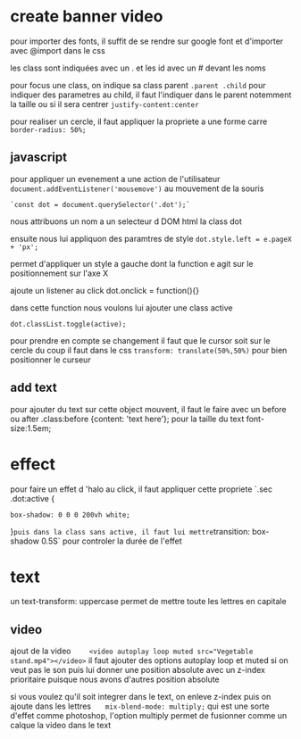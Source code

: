 # create banner video
pour importer des fonts, il suffit de se rendre sur google font et d'importer avec @import dans le css

les class sont indiquées avec un . et les id avec un # devant les noms

pour focus une class, on indique sa class parent `.parent .child` pour indiquer des parametres au child, il faut l'indiquer dans le parent notemment la taille ou si il sera centrer `justify-content:center`

pour realiser un cercle, il faut appliquer la propriete a une forme carre `border-radius: 50%;`

## javascript
pour appliquer un evenement a une action de l'utilisateur
`document.addEventListener('mousemove')` au mouvement de la souris

    `const dot = document.querySelector('.dot');`

nous attribuons un nom a un selecteur d DOM html la class dot

ensuite nous lui appliquon des paramtres de style
    `dot.style.left = e.pageX + 'px';`

permet d'appliquer un style a gauche dont la function e agit sur le positionnement sur l'axe X


ajoute un listener au click
dot.onclick = function(){}

dans cette function nous voulons lui ajouter une class active


`dot.classList.toggle(active);`

pour prendre en compte se changement il faut que le cursor soit sur le cercle du coup il faut dans le css `transform: translate(50%,50%)` pour bien positionner le curseur

## add text
pour ajouter du text sur cette object mouvent, il faut le faire avec un before ou after .class:before {content: 'text here'};
pour la taille du text font-size:1.5em;

# effect
pour faire un effet d 'halo au click, il faut appliquer cette propriete
`.sec .dot:active {

    box-shadow: 0 0 0 200vh white;
}`
puis dans la class sans active, il faut lui mettre `transition: box-shadow 0.5S` pour controler la durée de l'effet

# text
un text-transform: uppercase permet de mettre toute les lettres en capitale

## video
ajout de la video `    <video autoplay loop muted src="Vegetable stand.mp4"></video>`
il faut ajouter des options autoplay loop et muted si on veut pas le son
puis lui donner une position absolute avec un z-index prioritaire puisque nous avons d'autres position absolute

si vous voulez qu'il soit integrer dans le text, on enleve z-index puis on ajoute dans les lettres
`   mix-blend-mode: multiply;` qui est une sorte d'effet comme photoshop, l'option multiply permet de fusionner comme un calque la video dans le text